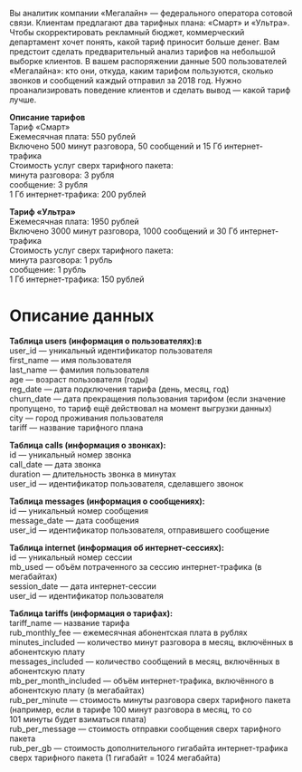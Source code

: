 Вы аналитик компании «Мегалайн» — федерального оператора сотовой связи. Клиентам предлагают два тарифных плана: «Смарт» и «Ультра». Чтобы скорректировать рекламный бюджет, коммерческий департамент хочет понять, какой тариф приносит больше денег.
Вам предстоит сделать предварительный анализ тарифов на небольшой выборке клиентов. В вашем распоряжении данные 500 пользователей «Мегалайна»: кто они, откуда, каким тарифом пользуются, сколько звонков и сообщений каждый отправил за 2018 год. Нужно проанализировать поведение клиентов и сделать вывод — какой тариф лучше.

<b>Описание тарифов</b> 
<br>Тариф «Смарт»
<br>Ежемесячная плата: 550 рублей
<br>Включено 500 минут разговора, 50 сообщений и 15 Гб интернет-трафика
<br>Стоимость услуг сверх тарифного пакета:
<br>минута разговора: 3 рубля
<br>сообщение: 3 рубля
<br>1 Гб интернет-трафика: 200 рублей

<b>Тариф «Ультра»</b> 
<br>Ежемесячная плата: 1950 рублей
<br>Включено 3000 минут разговора, 1000 сообщений и 30 Гб интернет-трафика
<br>Стоимость услуг сверх тарифного пакета:
<br>минута разговора: 1 рубль
<br>сообщение: 1 рубль
<br>1 Гб интернет-трафика: 150 рублей
# Описание данных
<b>Таблица users (информация о пользователях):в</b>
<br>user_id — уникальный идентификатор пользователя
<br>first_name — имя пользователя
<br>last_name — фамилия пользователя
<br>age — возраст пользователя (годы)
<br>reg_date — дата подключения тарифа (день, месяц, год)
<br>churn_date — дата прекращения пользования тарифом (если значение пропущено, то тариф ещё действовал на момент выгрузки данных)
<br>city — город проживания пользователя
<br>tariff — название тарифного плана

<b>Таблица calls (информация о звонках):</b>
<br>id — уникальный номер звонка
<br>call_date — дата звонка
<br>duration — длительность звонка в минутах
<br>user_id — идентификатор пользователя, сделавшего звонок

<b>Таблица messages (информация о сообщениях):</b>
<br>id — уникальный номер сообщения
<br>message_date — дата сообщения
<br>user_id — идентификатор пользователя, отправившего сообщение

<b>Таблица internet (информация об интернет-сессиях):</b>
<br>id — уникальный номер сессии
<br>mb_used — объём потраченного за сессию интернет-трафика (в мегабайтах)
<br>session_date — дата интернет-сессии
<br>user_id — идентификатор пользователя

<b>Таблица tariffs (информация о тарифах):</b>
<br>tariff_name — название тарифа
<br>rub_monthly_fee — ежемесячная абонентская плата в рублях
<br>minutes_included — количество минут разговора в месяц, включённых в абонентскую плату
<br>messages_included — количество сообщений в месяц, включённых в абонентскую плату
<br>mb_per_month_included — объём интернет-трафика, включённого в абонентскую плату (в мегабайтах)
<br>rub_per_minute — стоимость минуты разговора сверх тарифного пакета (например, если в тарифе 100 минут разговора в месяц, то со <br>101 минуты будет взиматься плата)
<br>rub_per_message — стоимость отправки сообщения сверх тарифного пакета
<br>rub_per_gb — стоимость дополнительного гигабайта интернет-трафика сверх тарифного пакета (1 гигабайт = 1024 мегабайта)
